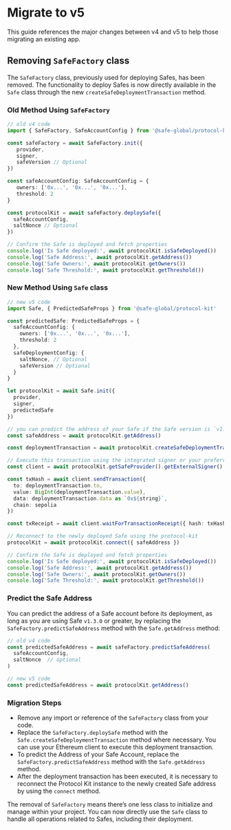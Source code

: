 # Migrate to v5

This guide references the major changes between v4 and v5 to help those migrating an existing app.

## Removing `SafeFactory` class

The `SafeFactory` class, previously used for deploying Safes, has been removed. The functionality to deploy Safes is now directly available in the `Safe` class through the new `createSafeDeploymentTransaction` method.

### Old Method Using `SafeFactory`

```typescript
// old v4 code
import { SafeFactory, SafeAccountConfig } from '@safe-global/protocol-kit'

const safeFactory = await SafeFactory.init({
   provider,
   signer,
   safeVersion // Optional
})

const safeAccountConfig: SafeAccountConfig = {
   owners: ['0x...', '0x...', '0x...'],
   threshold: 2
}

const protocolKit = await safeFactory.deploySafe({
  safeAccountConfig,
  saltNonce // Optional
})

// Confirm the Safe is deployed and fetch properties
console.log('Is Safe deployed:', await protocolKit.isSafeDeployed())
console.log('Safe Address:', await protocolKit.getAddress())
console.log('Safe Owners:', await protocolKit.getOwners())
console.log('Safe Threshold:', await protocolKit.getThreshold())
```

### New Method Using `Safe` class

```typescript
// new v5 code
import Safe, { PredictedSafeProps } from '@safe-global/protocol-kit'

const predictedSafe: PredictedSafeProps = {
  safeAccountConfig: {
    owners: ['0x...', '0x...', '0x...'],
    threshold: 2
  },
  safeDeploymentConfig: {
    saltNonce, // Optional
    safeVersion // Optional
  }
}

let protocolKit = await Safe.init({
  provider,
  signer,
  predictedSafe
})

// you can predict the address of your Safe if the Safe version is `v1.3.0` or above
const safeAddress = await protocolKit.getAddress()

const deploymentTransaction = await protocolKit.createSafeDeploymentTransaction()

// Execute this transaction using the integrated signer or your preferred external Ethereum client
const client = await protocolKit.getSafeProvider().getExternalSigner()

const txHash = await client.sendTransaction({
  to: deploymentTransaction.to,
  value: BigInt(deploymentTransaction.value),
  data: deploymentTransaction.data as `0x${string}`,
  chain: sepolia
})

const txReceipt = await client.waitForTransactionReceipt({ hash: txHash })

// Reconnect to the newly deployed Safe using the protocol-kit
protocolKit = await protocolKit.connect({ safeAddress })

// Confirm the Safe is deployed and fetch properties
console.log('Is Safe deployed:', await protocolKit.isSafeDeployed())
console.log('Safe Address:', await protocolKit.getAddress())
console.log('Safe Owners:', await protocolKit.getOwners())
console.log('Safe Threshold:', await protocolKit.getThreshold())
```

### Predict the Safe Address

You can predict the address of a Safe account before its deployment, as long as you are using Safe `v1.3.0` or greater, by replacing the `SafeFactory.predictSafeAddress` method with the `Safe.getAddress` method:

```typescript
// old v4 code
const predictedSafeAddress = await safeFactory.predictSafeAddress(
  safeAccountConfig,
  saltNonce  // optional
)

// new v5 code
const predictedSafeAddress = await protocolKit.getAddress()
```

### Migration Steps

- Remove any import or reference of the `SafeFactory` class from your code.
- Replace the `SafeFactory.deploySafe` method with the `Safe.createSafeDeploymentTransaction` method where necessary. You can use your Ethereum client to execute this deployment transaction.
- To predict the Address of your Safe Account, replace the `SafeFactory.predictSafeAddress` method with the `Safe.getAddress` method.
- After the deployment transaction has been executed, it is necessary to reconnect the Protocol Kit instance to the newly created Safe address by using the `connect` method.

The removal of `SafeFactory` means there’s one less class to initialize and manage within your project. You can now directly use the `Safe` class to handle all operations related to Safes, including their deployment.
